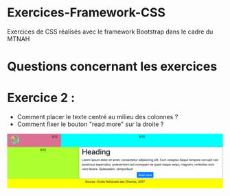 # Exercices-Framework-CSS
Exercices de CSS réalisés avec le framework Bootstrap dans le cadre du MTNAH

# Questions concernant les exercices 

# Exercice 2 : 

- Comment placer le texte centré au milieu des colonnes ?
- Comment fixer le bouton "read more" sur la droite ? 

![capture exercice 2](img/exercice2.png)


